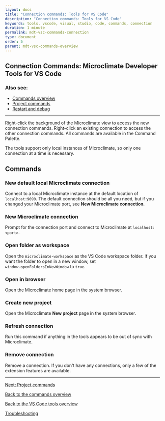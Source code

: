 ```yaml
---
layout: docs
title: "Connection commands: Tools for VS Code"
description: "Connection commands: Tools for VS Code"
keywords: tools, vscode, visual, studio, code, commands, connection
duration: 1 minute
permalink: mdt-vsc-commands-connection
type: document
order: 5
parent: mdt-vsc-commands-overview
---
```


## Connection Commands: Microclimate Developer Tools for VS Code

### Also see:
- [Commands overview](mdt-vsc-commands-overview)
- [Project commands](mdt-vsc-commands-project)
- [Restart and debug](mdt-vsc-commands-restart-and-debug)

***

Right-click the background of the Microclimate view to access the new connection commands. Right-click an existing connection to access the other connection commands. All commands are available in the Command Palette.

The tools support only local instances of Microclimate, so only one connection at a time is necessary.

## Commands

### **New default local Microclimate connection**
Connect to a local Microclimate instance at the default location of `localhost:9090`. The default connection should be all you need, but if you changed your Microclimate port, see **New Microclimate connection**.

### **New Microclimate connection**
Prompt for the connection port and connect to Microclimate at `localhost:<port>`.

### **Open folder as workspace**
Open the `microclimate-workspace` as the VS Code workspace folder. If you want the folder to open in a new window, set `window.openFoldersInNewWindow` to `true`.

### **Open in browser**
Open the Microclimate home page in the system browser.

### **Create new project**
Open the Microclimate **New project** page in the system browser.

### **Refresh connection**
Run this command if anything in the tools appears to be out of sync with Microclimate.

### **Remove connection**
Remove a connection. If you don't have any connections, only a few of the extension features are available.

***

[Next: Project commands](mdt-vsc-commands-project)

[Back to the commands overview](mdt-vsc-commands-overview)

[Back to the VS Code tools overview](mdt-vsc-overview)

[Troubleshooting](mdt-vsc-troubleshooting)
